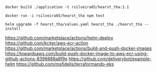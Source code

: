 
```
docker build ./application -t rsilveira65/hearst_tha:1.1 
```

```
docker run -i rsilveira65/hearst_tha npm test
```
```
helm upgrade -f hearst_tha/values.yaml hearst_tha ./hearst_tha --install
```

https://github.com/marketplace/actions/helm-deploy
https://github.com/kciter/aws-ecr-action
https://github.com/marketplace/actions/build-and-push-docker-images
https://towardsaws.com/build-push-docker-image-to-aws-ecr-using-github-actions-8396888a8f9e
https://github.com/deliverybot/example-helm
https://github.com/msfidelis/terraformando-eks
